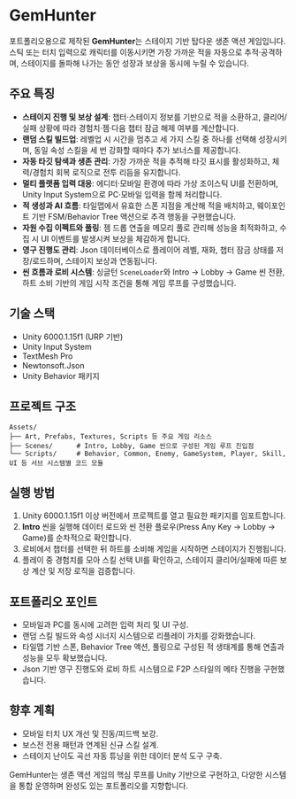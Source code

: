 # GemHunter

포트폴리오용으로 제작된 **GemHunter**는 스테이지 기반 탑다운 생존 액션 게임입니다. 스틱 또는 터치 입력으로 캐릭터를 이동시키면 가장 가까운 적을 자동으로 추적·공격하며, 스테이지를 돌파해 나가는 동안 성장과 보상을 동시에 누릴 수 있습니다.

## 주요 특징
- **스테이지 진행 및 보상 설계**: 챕터·스테이지 정보를 기반으로 적을 소환하고, 클리어/실패 상황에 따라 경험치·젬·다음 챕터 잠금 해제 여부를 계산합니다.
- **랜덤 스킬 빌드업**: 레벨업 시 시간을 멈추고 세 가지 스킬 중 하나를 선택해 성장시키며, 동일 속성 스킬을 세 번 강화할 때마다 추가 보너스를 제공합니다.
- **자동 타깃 탐색과 생존 관리**: 가장 가까운 적을 추적해 타깃 표시를 활성화하고, 체력/경험치 회복 로직으로 전투 리듬을 유지합니다.
- **멀티 플랫폼 입력 대응**: 에디터·모바일 환경에 따라 가상 조이스틱 UI를 전환하며, Unity Input System으로 PC·모바일 입력을 함께 처리합니다.
- **적 생성과 AI 흐름**: 타일맵에서 유효한 스폰 지점을 계산해 적을 배치하고, 웨이포인트 기반 FSM/Behavior Tree 액션으로 추격 행동을 구현했습니다.
- **자원 수집 이펙트와 풀링**: 젬 드롭 연출을 메모리 풀로 관리해 성능을 최적화하고, 수집 시 UI 이벤트를 발생시켜 보상을 체감하게 합니다.
- **영구 진행도 관리**: Json 데이터베이스로 플레이어 레벨, 재화, 챕터 잠금 상태를 저장/로드하며, 스테이지 보상과 연동됩니다.
- **씬 흐름과 로비 시스템**: 싱글턴 `SceneLoader`와 Intro → Lobby → Game 씬 전환, 하트 소비 기반의 게임 시작 조건을 통해 게임 루프를 구성했습니다.

## 기술 스택
- Unity 6000.1.15f1 (URP 기반)
- Unity Input System
- TextMesh Pro
- Newtonsoft.Json
- Unity Behavior 패키지

## 프로젝트 구조
```
Assets/
├── Art, Prefabs, Textures, Scripts 등 주요 게임 리소스
├── Scenes/      # Intro, Lobby, Game 씬으로 구성된 게임 루프 진입점
└── Scripts/     # Behavior, Common, Enemy, GameSystem, Player, Skill, UI 등 서브 시스템별 코드 모듈
```

## 실행 방법
1. Unity 6000.1.15f1 이상 버전에서 프로젝트를 열고 필요한 패키지를 임포트합니다.
2. **Intro** 씬을 실행해 데이터 로드와 씬 전환 플로우(Press Any Key → Lobby → Game)를 순차적으로 확인합니다.
3. 로비에서 챕터를 선택한 뒤 하트를 소비해 게임을 시작하면 스테이지가 진행됩니다.
4. 플레이 중 경험치를 모아 스킬 선택 UI를 확인하고, 스테이지 클리어/실패에 따른 보상 계산 및 저장 로직을 검증합니다.

## 포트폴리오 포인트
- 모바일과 PC를 동시에 고려한 입력 처리 및 UI 구성.
- 랜덤 스킬 빌드와 속성 시너지 시스템으로 리플레이 가치를 강화했습니다.
- 타일맵 기반 스폰, Behavior Tree 액션, 풀링으로 구성된 적 생태계를 통해 연출과 성능을 모두 확보했습니다.
- Json 기반 영구 진행도와 로비 하트 시스템으로 F2P 스타일의 메타 진행을 구현했습니다.

## 향후 계획
- 모바일 터치 UX 개선 및 진동/피드백 보강.
- 보스전 전용 패턴과 연계된 신규 스킬 설계.
- 스테이지 난이도 곡선 자동 튜닝을 위한 데이터 분석 도구 구축.

GemHunter는 생존 액션 게임의 핵심 루프를 Unity 기반으로 구현하고, 다양한 시스템을 통합 운영하며 완성도 있는 포트폴리오를 지향합니다.

